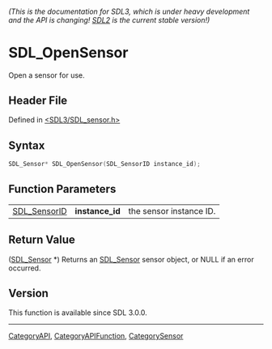 ###### (This is the documentation for SDL3, which is under heavy development and the API is changing! [SDL2](https://wiki.libsdl.org/SDL2/) is the current stable version!)
# SDL_OpenSensor

Open a sensor for use.

## Header File

Defined in [<SDL3/SDL_sensor.h>](https://github.com/libsdl-org/SDL/blob/main/include/SDL3/SDL_sensor.h)

## Syntax

```c
SDL_Sensor* SDL_OpenSensor(SDL_SensorID instance_id);
```

## Function Parameters

|                              |                 |                         |
| ---------------------------- | --------------- | ----------------------- |
| [SDL_SensorID](SDL_SensorID) | **instance_id** | the sensor instance ID. |

## Return Value

([SDL_Sensor](SDL_Sensor) *) Returns an [SDL_Sensor](SDL_Sensor) sensor
object, or NULL if an error occurred.

## Version

This function is available since SDL 3.0.0.

----
[CategoryAPI](CategoryAPI), [CategoryAPIFunction](CategoryAPIFunction), [CategorySensor](CategorySensor)

